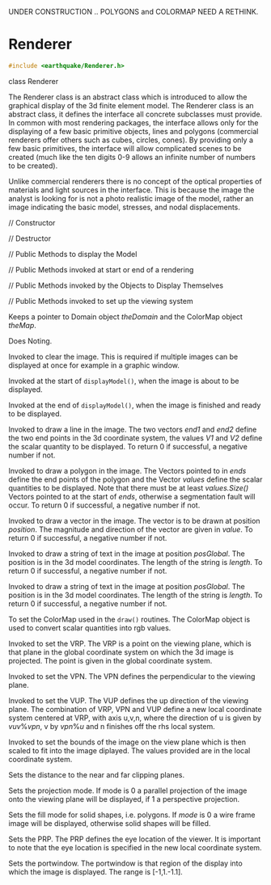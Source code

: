 UNDER CONSTRUCTION .. POLYGONS and COLORMAP NEED A RETHINK.


# Renderer 

```cpp
#include <earthquake/Renderer.h>
```



class Renderer







The Renderer class is an abstract class which is introduced to allow the
graphical display of the 3d finite element model. The Renderer class is
an abstract class, it defines the interface all concrete subclasses must
provide. In common with most rendering packages, the interface allows
only for the displaying of a few basic primitive objects, lines and
polygons (commercial renderers offer others such as cubes, circles,
cones). By providing only a few basic primitives, the interface will
allow complicated scenes to be created (much like the ten digits 0-9
allows an infinite number of numbers to be created).

Unlike commercial renderers there is no concept of the optical
properties of materials and light sources in the interface. This is
because the image the analyst is looking for is not a photo realistic
image of the model, rather an image indicating the basic model,
stresses, and nodal displacements.

// Constructor






// Destructor






// Public Methods to display the Model


// Public Methods invoked at start or end of a rendering










// Public Methods invoked by the Objects to Display Themselves


















// Public Methods invoked to set up the viewing system























Keeps a pointer to Domain object *theDomain* and the ColorMap object
*theMap*.




Does Noting.




Invoked to clear the image. This is required if multiple images can be
displayed at once for example in a graphic window.

Invoked at the start of `displayModel()`, when the image is about to be
displayed.

Invoked at the end of `displayModel()`, when the image is finished and
ready to be displayed.

Invoked to draw a line in the image. The two vectors *end1* and *end2*
define the two end points in the 3d coordinate system, the values *V1*
and *V2* define the scalar quantity to be displayed. To return $0$ if
successful, a negative number if not.

Invoked to draw a polygon in the image. The Vectors pointed to in *ends*
define the end points of the polygon and the Vector *values* define the
scalar quantities to be displayed. Note that there must be at least
*values.Size()* Vectors pointed to at the start of *ends*, otherwise a
segmentation fault will occur. To return $0$ if successful, a negative
number if not.

Invoked to draw a vector in the image. The vector is to be drawn at
position *position*. The magnitude and direction of the vector are given
in *value*. To return $0$ if successful, a negative number if not.

Invoked to draw a string of text in the image at position *posGlobal*.
The position is in the 3d model coordinates. The length of the string is
*length*. To return $0$ if successful, a negative number if not.

Invoked to draw a string of text in the image at position *posGlobal*.
The position is in the 3d model coordinates. The length of the string is
*length*. To return $0$ if successful, a negative number if not.

To set the ColorMap used in the `draw()` routines. The ColorMap object
is used to convert scalar quantities into rgb values.


Invoked to set the VRP. The VRP is a point on the viewing plane, which
is that plane in the global coordinate system on which the 3d image is
projected. The point is given in the global coordinate system.

Invoked to set the VPN. The VPN defines the perpendicular to the viewing
plane.

Invoked to set the VUP. The VUP defines the up direction of the viewing
plane. The combination of VRP, VPN and VUP define a new local coordinate
system centered at VRP, with axis u,v,n, where the direction of u is
given by $vuv \% vpn$, v by $vpn \% u$ and n finishes off the rhs local
system.

Invoked to set the bounds of the image on the view plane which is then
scaled to fit into the image diplayed. The values provided are in the
local coordinate system.

Sets the distance to the near and far clipping planes.

Sets the projection mode. If mode is $0$ a parallel projection of the
image onto the viewing plane will be displayed, if $1$ a perspective
projection.

Sets the fill mode for solid shapes, i.e. polygons. If *mode* is $0$ a
wire frame image will be displayed, otherwise solid shapes will be
filled.

Sets the PRP. The PRP defines the eye location of the viewer. It is
important to note that the eye location is specified in the new local
coordinate system.

Sets the portwindow. The portwindow is that region of the display into
which the image is displayed. The range is \[-1,1.-1.1\].
